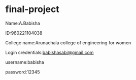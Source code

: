 # final-project
Name:A.Babisha

ID:960221104038

College name:Arunachala college of engineering for women

Login credentials:babishasabi@gmail.com

username:babisha

password:12345
